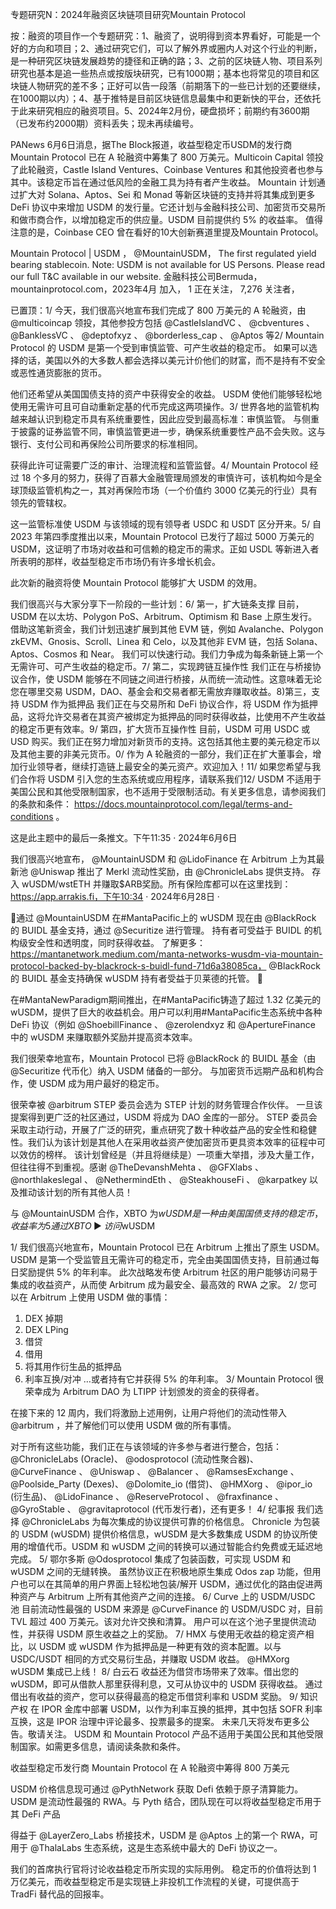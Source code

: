 专题研究N：2024年融资区块链项目研究Mountain Protocol

按：融资的项目作一个专题研究：1、融资了，说明得到资本界看好，可能是一个好的方向和项目；2、通过研究它们，可以了解外界或圈内人对这个行业的判断，是一种研究区块链发展趋势的捷径和正确的路；3、之前的区块链人物、项目系列研究也基本是追一些热点或按版块研究，已有1000期；基本也将常见的项目和区块链人物研究的差不多；正好可以告一段落（前期落下的一些已计划的还要继续，在1000期以内）；4、基于推特是目前区块链信息最集中和更新快的平台，还依托于此来研究相应的融资项目。5、2024年2月份，硬盘损坏；前期约有3600期（已发布约2000期）资料丢失；现未再续编号。

PANews 6月6日消息，据The Block报道，收益型稳定币USDM的发行商 Mountain Protocol 已在 A 轮融资中筹集了 800 万美元。Multicoin Capital 领投了此轮融资，Castle Island Ventures、Coinbase Ventures 和其他投资者也参与其中。该稳定币旨在通过低风险的金融工具为持有者产生收益。
Mountain 计划通过扩大对 Solana、Aptos、Sei 和 Monad 等新区块链的支持并将其集成到更多 DeFi 协议中来增加 USDM 的发行量。它还计划与金融科技公司、加密货币交易所和做市商合作，以增加稳定币的供应量。USDM 目前提供约 5% 的收益率。
值得注意的是，Coinbase CEO 曾在看好的10大创新赛道里提及Mountain Protocol。

Mountain Protocol | USDM
，
@MountainUSDM，
The first regulated yield bearing stablecoin.
Note: USDM is not available for US Persons. 
Please read our full T&C available in our website.
金融科技公司Bermuda，mountainprotocol.com，2023年4月 加入，
1 正在关注，
7,276 关注者，


已置顶：1/ 今天，我们很高兴地宣布我们完成了 800 万美元的 A 轮融资，由
@multicoincap
领投，其他参投方包括
@CastleIslandVC
 、 
@cbventures
 、 
@BanklessVC
 、 
@deptofxyz
 、 
@borderless_cap
 、 
@Aptos
等2/ Mountain Protocol 的 USDM 是第一个受到审慎监管、可产生收益的稳定币。
如果可以选择的话，美国以外的大多数人都会选择以美元计价他们的财富，而不是持有不安全或恶性通货膨胀的货币。

他们还希望从美国国债支持的资产中获得安全的收益。
USDM 使他们能够轻松地使用无需许可且可自动重新定基的代币完成这两项操作。3/ 世界各地的监管机构越来越认识到稳定币具有系统重要性，因此应受到最高标准：审慎监管。
与侧重于披露的证券监管不同，审慎监管更进一步，确保系统重要性产品不会失败。这与银行、支付公司和再保险公司所要求的标准相同。

获得此许可证需要广泛的审计、治理流程和监管监督。4/ Mountain Protocol 经过 18 个多月的努力，获得了百慕大金融管理局颁发的审慎许可，该机构如今是全球顶级监管机构之一，其对再保险市场（一个价值约 3000 亿美元的行业）具有领先的管辖权。

这一监管标准使 USDM 与该领域的现有领导者 USDC 和 USDT 区分开来。5/ 自 2023 年第四季度推出以来，Mountain Protocol 已发行了超过 5000 万美元的 USDM，这证明了市场对收益和可信赖的稳定币的需求。正如 USDL 等新进入者所表明的那样，收益型稳定币市场仍有许多增长机会。

此次新的融资将使 Mountain Protocol 能够扩大 USDM 的效用。

我们很高兴与大家分享下一阶段的一些计划：6/ 第一，扩大链条支撑
目前，USDM 在以太坊、Polygon PoS、Arbitrum、Optimism 和 Base 上原生发行。借助这笔新资金，我们计划迅速扩展到其他 EVM 链，例如 Avalanche、Polygon zkEVM、Gnosis、Scroll、Linea 和 Celo，以及其他非 EVM 链，包括 Solana、Aptos、Cosmos 和 Near。
我们可以快速行动。我们力争成为每条新链上第一个无需许可、可产生收益的稳定币。7/ 第二，实现跨链互操作性
我们正在与桥接协议合作，使 USDM 能够在不同链之间进行桥接，从而统一流动性。这意味着无论您在哪里交易 USDM，DAO、基金会和交易者都无需放弃赚取收益。8)第三，支持 USDM 作为抵押品
我们正在与交易所和 DeFi 协议合作，将 USDM 作为抵押品，这将允许交易者在其资产被绑定为抵押品的同时获得收益，比使用不产生收益的稳定币更有效率。9/ 第四，扩大货币互操作性
目前，USDM 可用 USDC 或 USD 购买。我们正在努力增加对新货币的支持。这包括其他主要的美元稳定币以及其他主要的非美元货币。0/ 作为 A 轮融资的一部分，我们正在扩大董事会，增加行业领导者，继续打造链上最安全的美元资产。欢迎加入！11/ 如果您希望与我们合作将 USDM 引入您的生态系统或应用程序，请联系我们12/ USDM 不适用于美国公民和其他受限制国家，也不适用于受限制活动。有关更多信息，请参阅我们的条款和条件： https://docs.mountainprotocol.com/legal/terms-and-conditions 。

这是此主题中的最后一条推文。下午11:35 · 2024年6月6日

我们很高兴地宣布， 
@MountainUSDM
和
@LidoFinance
在 Arbitrum 上为其最新池
@Uniswap
推出了 Merkl 流动性奖励，由
@ChronicleLabs
提供支持。
存入 wUSDM/wstETH 并赚取$ARB奖励。所有保险库都可以在这里找到： https://app.arrakis.fi，下午10:34 · 2024年6月28日
·

🔱通过
@MountainUSDM
在#MantaPacific上的 wUSDM 现在由
@BlackRock
的 BUIDL 基金支持，通过
@Securitize
进行管理。
持有者可受益于 BUIDL 的机构级安全性和透明度，同时获得收益。
了解更多：
https://mantanetwork.medium.com/manta-networks-wusdm-via-mountain-protocol-backed-by-blackrock-s-buidl-fund-71d6a38085ca，
@BlackRock
的 BUIDL 基金支持确保 wUSDM 持有者受益于贝莱德的托管。 💪

在#MantaNewParadigm期间推出，在#MantaPacific铸造了超过 1.32 亿美元的 wUSDM，提供了巨大的收益机会。用户可以利用#MantaPacific生态系统中各种 DeFi 协议（例如
@ShoebillFinance
 、 
@zerolendxyz
和
@ApertureFinance
中的 wUSDM 来赚取额外奖励并提高资本效率。

我们很荣幸地宣布，Mountain Protocol 已将
@BlackRock
的 BUIDL 基金（由
@Securitize
代币化）纳入 USDM 储备的一部分。
与加密货币远期产品和机构合作，使 USDM 成为用户最好的稳定币。

很荣幸被
@arbitrum
 STEP 委员会选为 STEP 计划的财务管理合作伙伴。
一旦该提案得到更广泛的社区通过，USDM 将成为 DAO 金库的一部分。
STEP 委员会采取主动行动，开展了广泛的研究，重点研究了数十种收益产品的安全性和稳健性。我们认为该计划是其他人在采用收益资产使加密货币更具资本效率的征程中可以效仿的榜样。
该计划曾经是（并且将继续是）一项重大举措，涉及大量工作，但往往得不到重视。感谢
@TheDevanshMehta
 、 
@GFXlabs
 、 
@northlakeslegal
 、 
@NethermindEth
 、 
@SteakhouseFi
 、 
@karpatkey
以及推动该计划的所有其他人员！

与
@MountainUSDM
合作，XBTO 为$wUSDM是一种由美国国债支持的稳定币，收益率为 5%。
通过 XBTO ▶️访问$wUSDM

1/ 我们很高兴地宣布，Mountain Protocol 已在 Arbitrum 上推出了原生 USDM。
USDM 是第一个受监管且无需许可的稳定币，完全由美国国债支持，目前通过每日奖励提供 5% 的年利率。
此次战略发布使 Arbitrum 社区的用户能够访问易于集成的收益资产，从而使 Arbitrum 成为最安全、最高效的 RWA 之家。
2/ 您可以在 Arbitrum 上使用 USDM 做的事情：
1. DEX 掉期
2. DEX LPing
3. 借贷
4. 借用
5. 将其用作衍生品的抵押品
6. 利率互换/对冲
…或者持有它并获得 5% 的年利率。
3/ Mountain Protocol 很荣幸成为 Arbitrum DAO 为 LTIPP 计划颁发的资金的获得者。

在接下来的 12 周内，我们将激励上述用例，让用户将他们的流动性带入
@arbitrum
 ，并了解他们可以使用 USDM 做的所有事情。

对于所有这些功能，我们正在与该领域的许多参与者进行整合，包括： 
@ChronicleLabs
 (Oracle)、 
@odosprotocol
 (流动性聚合器)、 
@CurveFinance
 、 
@Uniswap
 、 
@Balancer
 、 
@RamsesExchange
 、 
@Poolside_Party
 (Dexes)、 
@Dolomite_io
 (借贷)、 
@HMXorg
 、 
@ipor_io
 (衍生品)、 
@LidoFinance
 、 
@ReserveProtocol
 、 
@fraxfinance
 、 
@GyroStable
 、 
@gravitaprotocol
 (代币发行者)，还有更多！
4/ 纪事报
我们选择
@ChronicleLabs
为每次集成的协议提供可靠的价格信息。
Chronicle 为包装的 USDM (wUSDM) 提供价格信息，wUSDM 是大多数集成 USDM 的协议所使用的增值代币。USDM 和 wUSDM 之间的转换可以通过智能合约免费或无延迟地完成。
5/ 鄂尔多斯
@Odosprotocol
集成了包装函数，可实现 USDM 和 wUSDM 之间的无缝转换。
虽然协议正在积极地原生集成 Odos zap 功能，但用户也可以在其简单的用户界面上轻松地包装/解开 USDM，通过优化的路由促进两种资产与 Arbitrum 上所有其他资产之间的连接。
6/ Curve 上的 USDM/USDC 池
目前流动性最强的 USDM 来源是
@CurveFinance
的 USDM/USDC 对，目前 TVL 超过 400 万美元。该对允许交换和清算。
用户可以在这个池子里提供流动性，并获得 USDM 原生收益之上的奖励。
7/ HMX
与使用无收益的稳定资产相比，以 USDM 或 wUSDM 作为抵押品是一种更有效的资本配置。以与 USDC/USDT 相同的方式交易衍生品，并赚取 USDM 收益。
@HMXorg
 wUSDM 集成已上线！
8/ 白云石
收益还为借贷市场带来了效率。借出您的 wUSDM，即可从借款人那里获得利息，又可从协议中的 USDM 获得收益。
通过借出有收益的资产，您可以获得最高的稳定币借贷利率和 USDM 奖励。
9/ 知识产权
在 IPOR 金库中部署 USDM，以作为利率互换的抵押，其中包括 SOFR 利率互换，这是 IPOR 治理中评论最多、投票最多的提案。
未来几天将发布更多公告。敬请关注。
USDM 和 Mountain Protocol 产品不适用于美国公民和其他受限制国家。如需更多信息，请阅读条款和条件。

收益型稳定币发行商 Mountain Protocol 在 A 轮融资中筹得 800 万美元

USDM 价格信息现可通过
@PythNetwork
获取
Defi 依赖于原子清算能力。
USDM 是流动性最强的 RWA。与 Pyth 结合，团队现在可以将收益型稳定币用于其 DeFi 产品

得益于
@LayerZero_Labs
桥接技术，USDM 是
@Aptos
上的第一个 RWA，可用于
@ThalaLabs
生态系统，这是生态系统中最大的 DeFi 协议之一。

我们的首席执行官将讨论收益稳定币所实现的实际用例。
稳定币的价值将达到 1 万亿美元，而收益型稳定币是实现链上非投机工作流程的关键，可提供高于 TradFi 替代品的回报率。
